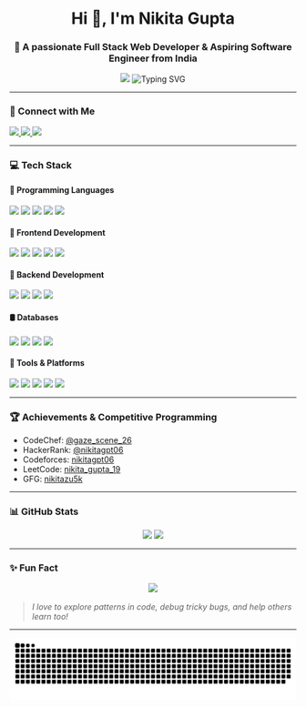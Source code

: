 <!-- Profile README -->

<h1 align="center">Hi 👋, I'm Nikita Gupta</h1>
<h3 align="center">🚀 A passionate Full Stack Web Developer & Aspiring Software Engineer from India</h3>

<p align="center">
  <img src="https://media.giphy.com/media/hvRJCLFzcasrR4ia7z/giphy.gif" width="40" /> 
  <img src="https://readme-typing-svg.demolab.com?font=Fira+Code&duration=2000&pause=1000&center=true&vCenter=true&width=440&lines=CSE+Student;Full+Stack+Developer;DSA+Enthusiast;Learning+Everyday..." alt="Typing SVG" />
</p>

---

### 🔗 Connect with Me
<p align="left">
  <a href="https://www.linkedin.com/in/nikita-gupta-790a54284/" target="_blank">
    <img src="https://img.shields.io/badge/-LinkedIn-blue?logo=linkedin&style=flat-square" />
  </a>
  <a href="https://instagram.com/nikita.gupta06" target="_blank">
    <img src="https://img.shields.io/badge/-Instagram-E4405F?logo=instagram&style=flat-square" />
  </a>
  <a href="mailto:nikitagpt06@gmail.com">
    <img src="https://img.shields.io/badge/-Email-red?logo=gmail&style=flat-square" />
  </a>
</p>

---

### 💻 Tech Stack

#### 🧠 Programming Languages
<p>
  <img src="https://cdn.jsdelivr.net/gh/devicons/devicon/icons/c/c-original.svg" width="40" />
  <img src="https://cdn.jsdelivr.net/gh/devicons/devicon/icons/cplusplus/cplusplus-original.svg" width="40" />
  <img src="https://cdn.jsdelivr.net/gh/devicons/devicon/icons/python/python-original.svg" width="40" />
  <img src="https://cdn.jsdelivr.net/gh/devicons/devicon/icons/javascript/javascript-original.svg" width="40" />
  <img src="https://cdn.jsdelivr.net/gh/devicons/devicon/icons/php/php-original.svg" width="40" />
</p>

#### 🎨 Frontend Development
<p>
  <img src="https://cdn.jsdelivr.net/gh/devicons/devicon/icons/html5/html5-original.svg" width="40" />
  <img src="https://cdn.jsdelivr.net/gh/devicons/devicon/icons/css3/css3-original.svg" width="40" />
  <img src="https://cdn.jsdelivr.net/gh/devicons/devicon/icons/bootstrap/bootstrap-plain.svg" width="40" />
  <img src="https://cdn.jsdelivr.net/gh/devicons/devicon/icons/angularjs/angularjs-original.svg" width="40" />
  <img src="https://cdn.jsdelivr.net/gh/devicons/devicon/icons/react/react-original.svg" width="40" />
</p>

#### 🔧 Backend Development
<p>
  <img src="https://cdn.jsdelivr.net/gh/devicons/devicon/icons/nodejs/nodejs-original.svg" width="40" />
  <img src="https://cdn.jsdelivr.net/gh/devicons/devicon/icons/express/express-original.svg" width="40" />
  <img src="https://cdn.jsdelivr.net/gh/devicons/devicon/icons/django/django-plain.svg" width="40" />
  <img src="https://cdn.jsdelivr.net/gh/devicons/devicon/icons/php/php-original.svg" width="40" />
</p>

#### 🛢️ Databases
<p>
  <img src="https://cdn.jsdelivr.net/gh/devicons/devicon/icons/mysql/mysql-original.svg" width="40" />
  <img src="https://cdn.jsdelivr.net/gh/devicons/devicon/icons/mongodb/mongodb-original.svg" width="40" />
  <img src="https://cdn.jsdelivr.net/gh/devicons/devicon/icons/postgresql/postgresql-original.svg" width="40" />
  <img src="https://cdn.jsdelivr.net/gh/devicons/devicon/icons/oracle/oracle-original.svg" width="40" />
</p>

#### 🧰 Tools & Platforms
<p>
  <img src="https://cdn.jsdelivr.net/gh/devicons/devicon/icons/git/git-original.svg" width="40" />
  <img src="https://cdn.jsdelivr.net/gh/devicons/devicon/icons/photoshop/photoshop-line.svg" width="40" />
  <img src="https://cdn.jsdelivr.net/gh/devicons/devicon/icons/vscode/vscode-original.svg" width="40" />
  <img src="https://cdn.jsdelivr.net/gh/devicons/devicon/icons/github/github-original.svg" width="40" />
  <img src="https://cdn.jsdelivr.net/gh/devicons/devicon/icons/pandas/pandas-original.svg" width="40" />
</p>

---

### 🏆 Achievements & Competitive Programming

- CodeChef: [@gaze_scene_26](https://www.codechef.com/users/gaze_scene_26)
- HackerRank: [@nikitagpt06](https://www.hackerrank.com/@nikitagpt06)
- Codeforces: [nikitagpt06](https://codeforces.com/profile/nikitagpt06)
- LeetCode: [nikita_gupta_19](https://www.leetcode.com/nikita_gupta_19)
- GFG: [nikitazu5k](https://auth.geeksforgeeks.org/user/nikitazu5k)

---

### 📊 GitHub Stats

<p align="center">
  <img src="https://github-readme-stats.vercel.app/api?username=nikita-gupta-19&show_icons=true&theme=radical" height="160" />
  <img src="https://github-readme-stats.vercel.app/api/top-langs/?username=nikita-gupta-19&layout=compact&theme=radical" height="160" />
</p>

---

### ✨ Fun Fact
<p align="center">
  <img src="https://media.giphy.com/media/qgQUggAC3Pfv687qPC/giphy.gif" width="300" />
</p>

> *I love to explore patterns in code, debug tricky bugs, and help others learn too!*

---

<picture>
  <source
    media="(prefers-color-scheme: dark)"
    srcset="https://raw.githubusercontent.com/platane/snk/output/github-contribution-grid-snake-dark.svg"
  />
  <source
    media="(prefers-color-scheme: light)"
    srcset="https://raw.githubusercontent.com/platane/snk/output/github-contribution-grid-snake.svg"
  />
  <img
    alt="github contribution grid snake animation"
    src="https://raw.githubusercontent.com/platane/snk/output/github-contribution-grid-snake.svg"
  />
</picture>
